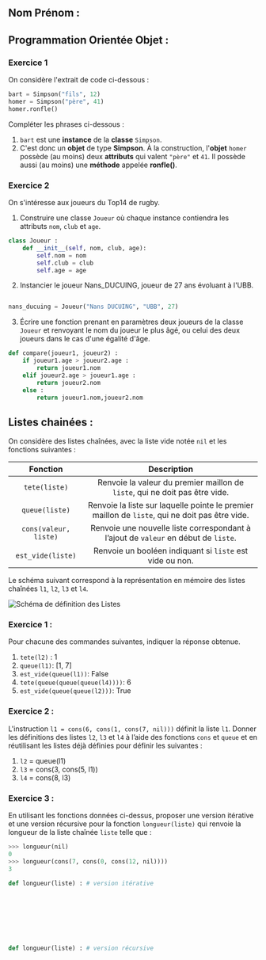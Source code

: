 ## Nom Prénom : 

## Programmation Orientée Objet :
### Exercice 1
On considère l'extrait de code ci-dessous :
```python
bart = Simpson("fils", 12)
homer = Simpson("père", 41)
homer.ronfle()
```
Compléter les phrases ci-dessous  :

1. ```bart``` est une **instance** de la **classe**  ```Simpson```.
2. C'est donc un **objet** de type **Simpson**.
À la construction, l'**objet** ```homer``` possède (au moins) deux **attributs** qui valent ```"père"``` et ```41```.
Il possède aussi (au moins) une **méthode** appelée **ronfle()**.

### Exercice 2
On s'intéresse aux joueurs du Top14 de rugby.

1. Construire une classe ```Joueur``` où chaque instance contiendra les attributs ```nom```, ```club``` et ```age```.  
```python
class Joueur :
    def __init__(self, nom, club, age):
        self.nom = nom
        self.club = club
        self.age = age
```

2. Instancier le joueur Nans_DUCUING, joueur de 27 ans évoluant à l'UBB.
```python

nans_ducuing = Joueur("Nans DUCUING", "UBB", 27)
```

3. Écrire une fonction prenant en paramètres deux joueurs de la classe ```Joueur``` et renvoyant le nom du joueur le plus âgé, ou celui des deux joueurs dans le cas d'une égalité d'âge.
```python
def compare(joueur1, joueur2) :
    if joueur1.age > joueur2.age :
        return joueur1.nom
    elif joueur2.age > joueur1.age :
        return joueur2.nom
    else :
        return joueur1.nom,joueur2.nom
```

## Listes chainées :

On considère des listes chaînées, avec la liste vide notée `nil` et les fonctions suivantes :

| Fonction | Description |
|:-:|:-:|
| `tete(liste)` | Renvoie la valeur du premier maillon de `liste`, qui ne doit pas être vide. |
| `queue(liste)` | Renvoie la liste sur laquelle pointe le premier maillon de `liste`, qui ne doit pas être vide. |
| `cons(valeur, liste)` | Renvoie une nouvelle liste correspondant à l’ajout de `valeur` en début de `liste`. |
| `est_vide(liste)` | Renvoie un booléen indiquant si `liste` est vide ou non. |

Le schéma suivant correspond à la représentation en mémoire des listes chaînées `l1`, `l2`, `l3` et `l4`.

![Schéma de définition des Listes](Listes.png)

### Exercice 1 :
Pour chacune des commandes suivantes, indiquer la réponse obtenue.

1. `tete(l2)` :  1
1. `queue(l1)`:  [1, 7]
1. `est_vide(queue(l1))`:  False
1. `tete(queue(queue(queue(l4))))`:  6
1. `est_vide(queue(queue(l2)))`:  True

### Exercice 2 :
L'instruction `l1 = cons(6, cons(1, cons(7, nil)))` définit la liste `l1`.
Donner les définitions des listes `l2`, `l3` et `l4` à l’aide des fonctions `cons` et `queue` et en réutilisant les listes déjà définies pour définir les suivantes :

1. `l2` = queue(l1)
2. `l3` = cons(3, cons(5, l1))
3. `l4` = cons(8, l3)

### Exercice 3 :
En utilisant les fonctions données ci-dessus,  proposer une version itérative et une version récursive pour la fonction `longueur(liste)` qui renvoie la longueur de la liste chaînée `liste` telle que :
```python
>>> longueur(nil)
0
>>> longueur(cons(7, cons(0, cons(12, nil))))
3
```
```python
def longueur(liste) : # version itérative
	


    
    
    
    


```
```python
def longueur(liste) : # version récursive
	

    
    
    
    




```



